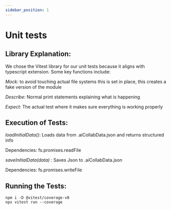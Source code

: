 ```yaml
---
sidebar_position: 1
---
```

# Unit tests

## Library Explanation: 
We chose the Vitest library for our unit tests because it aligns with typescript extension. Some key functions include:

_Mock:_ to avoid touching actual file systems this is set in place, this creates a fake version of the module

_Describe:_ Normal print statements explaining what is happening

_Expect:_ The actual test where it makes sure everything is working properly

## Execution of Tests:

_loadInitialData()_: Loads data from .aiCollabData.json and returns structured info
	
  Dependencies: fs.promises.readFile

_saveInitialData(data)_ : Saves Json to .aiCollabData.json
	
  Dependencies: fs.promises.writeFile
              
## Running the Tests:

```
npm i -D @vitest/coverage-v8
npx vitest run --coverage
```





